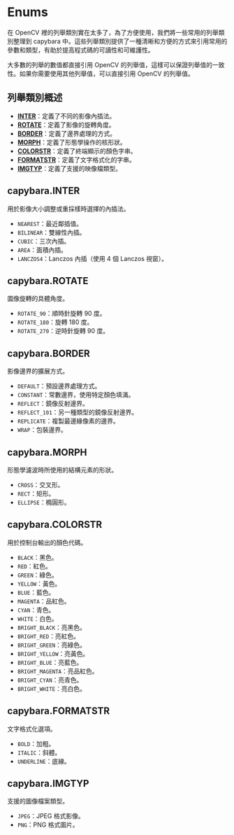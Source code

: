 # Enums

在 OpenCV 裡的列舉類別實在太多了，為了方便使用，我們將一些常用的列舉類別整理到 capybara 中。這些列舉類別提供了一種清晰和方便的方式來引用常用的參數和類型，有助於提高程式碼的可讀性和可維護性。

大多數的列舉的數值都直接引用 OpenCV 的列舉值，這樣可以保證列舉值的一致性。如果你需要使用其他列舉值，可以直接引用 OpenCV 的列舉值。

## 列舉類別概述

- [**INTER**](https://github.com/DocsaidLab/Capybara/blob/975d62fba4f76db59e715c220f7a2af5ad8d050e/capybara/enums.py#L12)：定義了不同的影像內插法。
- [**ROTATE**](https://github.com/DocsaidLab/Capybara/blob/975d62fba4f76db59e715c220f7a2af5ad8d050e/capybara/enums.py#L20)：定義了影像的旋轉角度。
- [**BORDER**](https://github.com/DocsaidLab/Capybara/blob/975d62fba4f76db59e715c220f7a2af5ad8d050e/capybara/enums.py#L26)：定義了邊界處理的方式。
- [**MORPH**](https://github.com/DocsaidLab/Capybara/blob/975d62fba4f76db59e715c220f7a2af5ad8d050e/capybara/enums.py#L35)：定義了形態學操作的核形狀。
- [**COLORSTR**](https://github.com/DocsaidLab/Capybara/blob/975d62fba4f76db59e715c220f7a2af5ad8d050e/capybara/enums.py#L41)：定義了終端顯示的顏色字串。
- [**FORMATSTR**](https://github.com/DocsaidLab/Capybara/blob/975d62fba4f76db59e715c220f7a2af5ad8d050e/capybara/enums.py#L60)：定義了文字格式化的字串。
- [**IMGTYP**](https://github.com/DocsaidLab/Capybara/blob/975d62fba4f76db59e715c220f7a2af5ad8d050e/capybara/enums.py#L66)：定義了支援的映像檔類型。

## capybara.INTER

用於影像大小調整或重採樣時選擇的內插法。

- `NEAREST`：最近鄰插值。
- `BILINEAR`：雙線性內插。
- `CUBIC`：三次內插。
- `AREA`：面積內插。
- `LANCZOS4`：Lanczos 內插（使用 4 個 Lanczos 視窗）。

## capybara.ROTATE

圖像旋轉的具體角度。

- `ROTATE_90`：順時針旋轉 90 度。
- `ROTATE_180`：旋轉 180 度。
- `ROTATE_270`：逆時針旋轉 90 度。

## capybara.BORDER

影像邊界的擴展方式。

- `DEFAULT`：預設邊界處理方式。
- `CONSTANT`：常數邊界，使用特定顏色填滿。
- `REFLECT`：鏡像反射邊界。
- `REFLECT_101`：另一種類型的鏡像反射邊界。
- `REPLICATE`：複製最邊緣像素的邊界。
- `WRAP`：包裝邊界。

## capybara.MORPH

形態學濾波時所使用的結構元素的形狀。

- `CROSS`：交叉形。
- `RECT`：矩形。
- `ELLIPSE`：橢圓形。

## capybara.COLORSTR

用於控制台輸出的顏色代碼。

- `BLACK`：黑色。
- `RED`：紅色。
- `GREEN`：綠色。
- `YELLOW`：黃色。
- `BLUE`：藍色。
- `MAGENTA`：品紅色。
- `CYAN`：青色。
- `WHITE`：白色。
- `BRIGHT_BLACK`：亮黑色。
- `BRIGHT_RED`：亮紅色。
- `BRIGHT_GREEN`：亮綠色。
- `BRIGHT_YELLOW`：亮黃色。
- `BRIGHT_BLUE`：亮藍色。
- `BRIGHT_MAGENTA`：亮品紅色。
- `BRIGHT_CYAN`：亮青色。
- `BRIGHT_WHITE`：亮白色。

## capybara.FORMATSTR

文字格式化選項。

- `BOLD`：加粗。
- `ITALIC`：斜體。
- `UNDERLINE`：底線。

## capybara.IMGTYP

支援的圖像檔案類型。

- `JPEG`：JPEG 格式影像。
- `PNG`：PNG 格式圖片。
